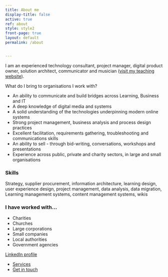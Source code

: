 ```yaml
---
title: About me
display-title: false
active: true
ref: about
style: style2
front-page: true
layout: default
permalink: /about


---
```

I am an experienced technology consultant, project manager, digital product owner, solution architect, communicator and musician ([visit my teaching website](https://musique.berthelemy.net)).

What do I bring to organisations I work with?

- An ability to communicate and build bridges across Learning, Business and IT
- A deep knowledge of digital media and systems
- A solid understanding of the technologies underpinning modern online systems
- Strong project management, business analysis and process design practices
- Excellent facilitation, requirements gathering, troubleshooting and communications skills
- An ability to sell - through bid-writing, conversations, workshops and presentations
- Experience across public, private and charity sectors, in large and small organisations

### Skills

Strategy, supplier procurement, information architecture, learning design, user experience design, project management, data analysis, data migration, Learning management systems, content management systems, wikis

### I have worked with...

- Charities
- Churches
- Large corporations
- Small companies
- Local authorities
- Government agencies

<a href="https://www.linkedin.com/in/markberthelemy/" target="_blank"><i class="fab fa-linkedin"></i> LinkedIn profile</a>


<ul class="actions">
  <li><a href="/services" class="l4 button scrolly">Services</a></li>
  <li><a href="/contact" class="l6 button scrolly primary">Get in touch</a></li>
</ul>
